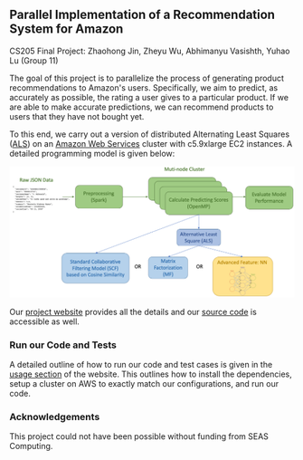 ## Parallel Implementation of a Recommendation System for Amazon
CS205 Final Project: Zhaohong Jin, Zheyu Wu, Abhimanyu Vasishth, Yuhao Lu (Group 11)

The goal of this project is to parallelize the process of generating product recommendations to Amazon's users. Specifically, we aim to predict, as accurately as possible, the rating a user gives to a particular product. If we are able to make accurate predictions, we can recommend products to users that they have not bought yet. 

To this end, we carry out a version of distributed Alternating Least Squares ([ALS](https://stanford.edu/~rezab/classes/cme323/S15/notes/lec14.pdf)) on an [Amazon Web Services](https://aws.amazon.com/) cluster with c5.9xlarge EC2 instances. A detailed programming model is given below: 

![alt text](./fig/overall_model.png)

Our [project website](https://cs205-group11.github.io/amazon-recommendation-system/) provides all the details and our [source code](https://github.com/JinZhaoHong/cs205_amazon_recommendation) is accessible as well.

### Run our Code and Tests

A detailed outline of how to run our code and test cases is given in the [usage section](https://cs205-group11.github.io/amazon-recommendation-system/#usage-instructions) of the website. This outlines how to install the dependencies, setup a cluster on AWS to exactly match our configurations, and run our code.

### Acknowledgements

This project could not have been possible without funding from SEAS Computing.
